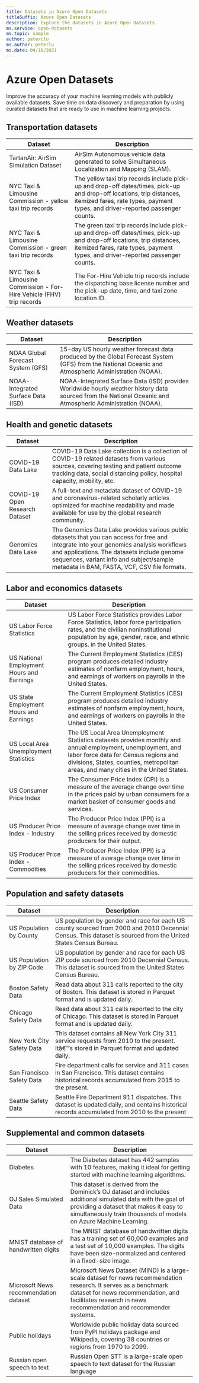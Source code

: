 ```yaml
---
title: Datasets in Azure Open Datasets
titleSuffix: Azure Open Datasets
description: Explore the datasets in Azure Open Datasets.
ms.service: open-datasets
ms.topic: sample
author: peterclu
ms.author: peterlu
ms.date: 04/16/2021
---
```

# Azure Open Datasets

Improve the accuracy of your machine learning models with publicly available datasets. Save time on data discovery and preparation by using curated datasets that are ready to use in machine learning projects.

## Transportation datasets

| Dataset | Description |
|--|--|
| TartanAir: AirSim Simulation Dataset | AirSim Autonomous vehicle data generated to solve Simultaneous Localization and Mapping (SLAM). |
| NYC Taxi & Limousine Commission - yellow taxi trip records | The yellow taxi trip records include pick-up and drop-off dates/times, pick-up and drop-off locations, trip distances, itemized fares, rate types, payment types, and driver-reported passenger counts. |
| NYC Taxi & Limousine Commission - green taxi trip records | The green taxi trip records include pick-up and drop-off dates/times, pick-up and drop-off locations, trip distances, itemized fares, rate types, payment types, and driver-reported passenger counts. |
| NYC Taxi & Limousine Commission - For-Hire Vehicle (FHV) trip records | The For-Hire Vehicle trip records include the dispatching base license number and the pick-up date, time, and taxi zone location ID. |

## Weather datasets

| Dataset | Description |
|--|--|
| NOAA Global Forecast System (GFS) | 15-day US hourly weather forecast data produced by the Global Forecast System (GFS) from the National Oceanic and Atmospheric Administration (NOAA). |
| NOAA-Integrated Surface Data (ISD) | NOAA-Integrated Surface Data (ISD) provides Worldwide hourly weather history data sourced from the National Oceanic and Atmospheric Administration (NOAA). |

## Health and genetic datasets

| Dataset | Description |
|--|--|
| COVID-19 Data Lake | COVID-19 Data Lake collection is a collection of COVID-19 related datasets from various sources, covering testing and patient outcome tracking data, social distancing policy, hospital capacity, mobility, etc. |
| COVID-19 Open Research Dataset | A full-text and metadata dataset of COVID-19 and coronavirus-related scholarly articles optimized for machine readability and made available for use by the global research community. |
| Genomics Data Lake | The Genomics Data Lake provides various public datasets that you can access for free and integrate into your genomics analysis workflows and applications. The datasets include genome sequences, variant info and subject/sample metadata in BAM, FASTA, VCF, CSV file formats. |

## Labor and economics datasets

| Dataset | Description |
|--|--|
| US Labor Force Statistics | US Labor Force Statistics provides Labor Force Statistics, labor force participation rates, and the civilian noninstitutional population by age, gender, race, and ethnic groups. in the United States. |
| US National Employment Hours and Earnings | The Current Employment Statistics (CES) program produces detailed industry estimates of nonfarm employment, hours, and earnings of workers on payrolls in the United States. |
| US State Employment Hours and Earnings | The Current Employment Statistics (CES) program produces detailed industry estimates of nonfarm employment, hours, and earnings of workers on payrolls in the United States. |
| US Local Area Unemployment Statistics | The US Local Area Unemployment Statistics datasets provides monthly and annual employment, unemployment, and labor force data for Census regions and divisions, States, counties, metropolitan areas, and many cities in the United States. |
| US Consumer Price Index | The Consumer Price Index (CPI) is a measure of the average change over time in the prices paid by urban consumers for a market basket of consumer goods and services. |
| US Producer Price Index - Industry | The Producer Price Index (PPI) is a measure of average change over time in the selling prices received by domestic producers for their output. |
| US Producer Price Index - Commodities | The Producer Price Index (PPI) is a measure of average change over time in the selling prices received by domestic producers for their commodities. |

## Population and safety datasets

| Dataset | Description |
|--|--|
| US Population by County | US population by gender and race for each US county sourced from 2000 and 2010 Decennial Census. This dataset is sourced from the United States Census Bureau. |
| US Population by ZIP Code | US population by gender and race for each US ZIP code sourced from 2010 Decennial Census. This dataset is sourced from the United States Census Bureau. |
| Boston Safety Data | Read data about 311 calls reported to the city of Boston. This dataset is stored in Parquet format and is updated daily. |
| Chicago Safety Data | Read data about 311 calls reported to the city of Chicago. This dataset is stored in Parquet format and is updated daily. |
| New York City Safety Data | This dataset contains all New York City 311 service requests from 2010 to the present. Itâ€™s stored in Parquet format and updated daily. |
| San Francisco Safety Data | Fire department calls for service and 311 cases in San Francisco. This dataset contains historical records accumulated from 2015 to the present. |
| Seattle Safety Data | Seattle Fire Department 911 dispatches. This dataset is updated daily, and contains historical records accumulated from 2010 to the present |

## Supplemental and common datasets

| Dataset | Description |
|--|--|
| Diabetes | The Diabetes dataset has 442 samples with 10 features, making it ideal for getting started with machine learning algorithms. |
| OJ Sales Simulated Data | This dataset is derived from the Dominick’s OJ dataset and includes additional simulated data with the goal of providing a dataset that makes it easy to simultaneously train thousands of models on Azure Machine Learning. |
| MNIST database of handwritten digits | The MNIST database of handwritten digits has a training set of 60,000 examples and a test set of 10,000 examples. The digits have been size-normalized and centered in a fixed-size image. |
| Microsoft News recommendation dataset | Microsoft News Dataset (MIND) is a large-scale dataset for news recommendation research. It serves as a benchmark dataset for news recommendation, and facilitates research in news recommendation and recommender systems. |
| Public holidays | Worldwide public holiday data sourced from PyPI holidays package and Wikipedia, covering 38 countries or regions from 1970 to 2099. |
| Russian open speech to text | Russian Open STT is a large-scale open speech to text dataset for the Russian language |